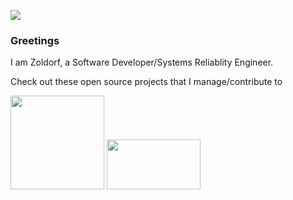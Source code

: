 ![](https://user-images.githubusercontent.com/7108570/153092733-b522f2b3-354b-44f4-9be7-a6d44319d14b.gif)


### Greetings 

I am Zoldorf, a Software Developer/Systems Reliablity Engineer.

Check out these open source projects that I manage/contribute to

<img href='https://spacestation14.io' src='https://spacestation14.io/images/main/logo.svg' width=150 >    <img href='https://github.com/space-wizards?type=source' src='https://avatars.githubusercontent.com/u/10567778?s=400&u=7eaef2d2e1c19da303d83ab8b2d103bd46cf4fb8&v=4' width=150 height=80 > 


